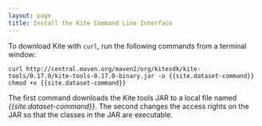 ```yaml
---
layout: page
title: Install the Kite Command Line Interface
---
```


To download Kite with `curl`, run the following commands from a terminal window:

```
curl http://central.maven.org/maven2/org/kitesdk/kite-tools/0.17.0/kite-tools-0.17.0-binary.jar -o {{site.dataset-command}}
chmod +x {{site.dataset-command}}
```

The first command downloads the Kite tools JAR to a local file named _{{site.dataset-command}}_. The second changes the access rights on the JAR so that the classes in the JAR are executable.
